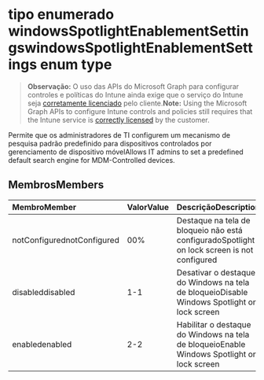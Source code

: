# <a name="windowsspotlightenablementsettings-enum-type"></a><span data-ttu-id="2d81a-101">tipo enumerado windowsSpotlightEnablementSettings</span><span class="sxs-lookup"><span data-stu-id="2d81a-101">windowsSpotlightEnablementSettings enum type</span></span>

> <span data-ttu-id="2d81a-102">**Observação:** O uso das APIs do Microsoft Graph para configurar controles e políticas do Intune ainda exige que o serviço do Intune seja [corretamente licenciado](https://go.microsoft.com/fwlink/?linkid=839381) pelo cliente.</span><span class="sxs-lookup"><span data-stu-id="2d81a-102">**Note:** Using the Microsoft Graph APIs to configure Intune controls and policies still requires that the Intune service is [correctly licensed](https://go.microsoft.com/fwlink/?linkid=839381) by the customer.</span></span>

<span data-ttu-id="2d81a-103">Permite que os administradores de TI configurem um mecanismo de pesquisa padrão predefinido para dispositivos controlados por gerenciamento de dispositivo móvel</span><span class="sxs-lookup"><span data-stu-id="2d81a-103">Allows IT admins to set a predefined default search engine for MDM-Controlled devices.</span></span>
## <a name="members"></a><span data-ttu-id="2d81a-104">Membros</span><span class="sxs-lookup"><span data-stu-id="2d81a-104">Members</span></span>
|<span data-ttu-id="2d81a-105">Membro</span><span class="sxs-lookup"><span data-stu-id="2d81a-105">Member</span></span>|<span data-ttu-id="2d81a-106">Valor</span><span class="sxs-lookup"><span data-stu-id="2d81a-106">Value</span></span>|<span data-ttu-id="2d81a-107">Descrição</span><span class="sxs-lookup"><span data-stu-id="2d81a-107">Description</span></span>|
|:---|:---|:---|
|<span data-ttu-id="2d81a-108">notConfigured</span><span class="sxs-lookup"><span data-stu-id="2d81a-108">notConfigured</span></span>|<span data-ttu-id="2d81a-109">0</span><span class="sxs-lookup"><span data-stu-id="2d81a-109">0%</span></span>|<span data-ttu-id="2d81a-110">Destaque na tela de bloqueio não está configurado</span><span class="sxs-lookup"><span data-stu-id="2d81a-110">Spotlight on lock screen is not configured</span></span>|
|<span data-ttu-id="2d81a-111">disabled</span><span class="sxs-lookup"><span data-stu-id="2d81a-111">disabled</span></span>|<span data-ttu-id="2d81a-112">1</span><span class="sxs-lookup"><span data-stu-id="2d81a-112">-1</span></span>|<span data-ttu-id="2d81a-113">Desativar o destaque do Windows na tela de bloqueio</span><span class="sxs-lookup"><span data-stu-id="2d81a-113">Disable Windows Spotlight on lock screen</span></span>|
|<span data-ttu-id="2d81a-114">enabled</span><span class="sxs-lookup"><span data-stu-id="2d81a-114">enabled</span></span>|<span data-ttu-id="2d81a-115">2</span><span class="sxs-lookup"><span data-stu-id="2d81a-115">-2</span></span>|<span data-ttu-id="2d81a-116">Habilitar o destaque do Windows na tela de bloqueio</span><span class="sxs-lookup"><span data-stu-id="2d81a-116">Enable Windows Spotlight on lock screen</span></span>|








